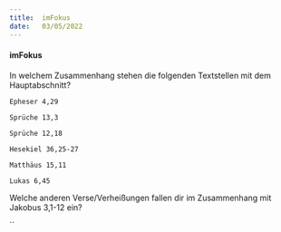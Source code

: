 ```yaml
---
title:  imFokus
date:   03/05/2022
---
```


#### imFokus

In welchem Zusammenhang stehen die folgenden Textstellen mit dem Hauptabschnitt?

`Epheser 4,29`

`Sprüche 13,3`

`Sprüche 12,18`

`Hesekiel 36,25-27`

`Matthäus 15,11`

`Lukas 6,45`

Welche anderen Verse/Verheißungen fallen dir im Zusammenhang mit Jakobus 3,1-12 ein?

``
